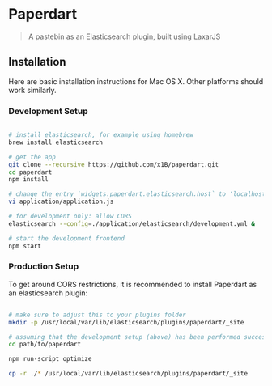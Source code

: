 # Paperdart

> A pastebin as an Elasticsearch plugin, built using LaxarJS

## Installation

Here are basic installation instructions for Mac OS X.
Other platforms should work similarly.


### Development Setup

```sh

# install elasticsearch, for example using homebrew
brew install elasticsearch

# get the app
git clone --recursive https://github.com/x1B/paperdart.git
cd paperdart
npm install

# change the entry `widgets.paperdart.elasticsearch.host` to 'localhost:9200'
vi application/application.js

# for development only: allow CORS
elasticsearch --config=./application/elasticsearch/development.yml &

# start the development frontend
npm start

```


### Production Setup

To get around CORS restrictions, it is recommended to install Paperdart as an elasticsearch plugin:

```sh

# make sure to adjust this to your plugins folder
mkdir -p /usr/local/var/lib/elasticsearch/plugins/paperdart/_site

# assuming that the development setup (above) has been performed successfully
cd path/to/paperdart

npm run-script optimize

cp -r ./* /usr/local/var/lib/elasticsearch/plugins/paperdart/_site

```
